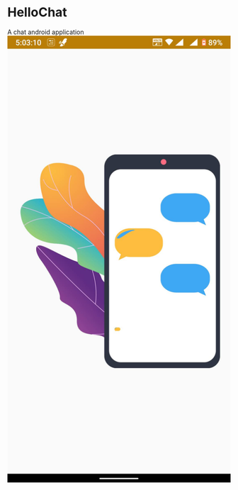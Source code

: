 # HelloChat
A chat android application
![](https://github.com/bhaskar2728/HelloChat/blob/main/Screenshots/Screenshot_20210310-170312.jpg)

